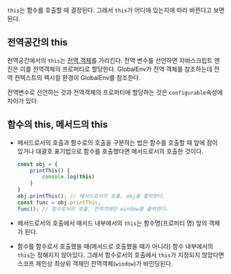 `this`는 함수를 호출할 때 결정된다. 그래서 `this`가 어디에 있는지에 따라 바뀐다고 보면 된다.

## 전역공간의 this

전역공간에서의 `this`는 [전역 객체](https://www.notion.so/JavaScript-Info-da72a1ecee14453dba4e94412b92a91b)를 가리킨다. 전역 변수를 선언하면 자바스크립트 엔진은 이를 전역객체의 프로퍼티로 할당한다. GlobalEnv가 전역 객체를 참조하는데 전역 컨텍스트의 렉시컬 환경이 GlobalEnv를 참조한다.

전역변수로 선언하는 것과 전역객체의 프로퍼티에 할당하는 것은 `configurable`속성에 차이가 있다.

## 함수의 this, 메서드의 this

- 메서드로서의 호출과 함수로의 호출을 구분하는 법은 함수를 호출할 때 앞에 점이 있거나 대괄호 표기법으로 함수를 호출했다면 메서드로서의 호출한 것이다.
    
    ```jsx
    const obj = {
    	printThis() {
    		console.log(this)
    	}
    }
    obj.printThis(); // 메서드로서의 호출, obj를 출력한다.
    const func = obj.printThis;
    func(); // 함수로서의 호출, 전역객체인 window를 출력한다.
    ```
    
- 메서드로서의 호출에서 매서드 내부에서의 `this`는 함수명(프로퍼티 명) 앞의 객체가 된다.
- 함수를 함수로서 호출했을 때(메서드로 호출했을 때가 아니라) 함수 내부에서의 `this`는 정해지지 않아있다. 그래서 함수로서의 호출에서 `this`가 지정되지 않았다면 스코프 체인상 최상위 객체인 전역객체(`window`)가 바인딩된다.
